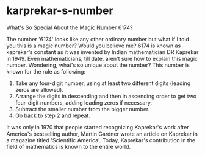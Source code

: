 # karprekar-s-number
What's So Special About the Magic Number 6174? 

The number '6174' looks like any other ordinary number but what if I told you this is a magic number? Would you believe me? 
6174 is known as kaprekar’s constant as it was invented by Indian mathematician DR Kaprekar in 1949. 
Even mathematicians, till date, aren't sure how to explain this magic number. Wondering, what's so unique about the number? This number is known for the rule as following: 
1. Take any four-digit number, using at least two different digits (leading zeros are allowed). 
2. Arrange the digits in descending and then in ascending order to get two four-digit numbers, adding leading zeros if necessary. 
3. Subtract the smaller number from the bigger number. 
4. Go back to step 2 and repeat. 

It was only in 1970 that people started recognizing Kaprekar's work after America's bestselling author, Martin Gardner wrote an article on Kaprekar in a magazine titled
'Scientific America'. Today, Kaprekar's contribution in the field of mathematics is known to the entire world. 
